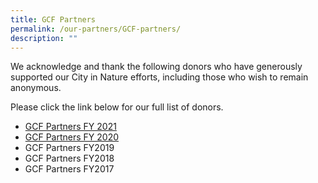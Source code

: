 ```yaml
---
title: GCF Partners
permalink: /our-partners/GCF-partners/
description: ""
---
```

We acknowledge and thank the following donors who have generously supported our City in Nature efforts, including those who wish to remain anonymous.

Please click the link below for our full list of donors.

* [GCF Partners FY 2021](/files/GCF%20Partners/GARDEN%20CITY%20FUND%20DONORS%20FY%202021.pdf)
* [GCF Partners FY 2020](/files/GCF%20Partners/GARDEN%20CITY%20FUND%20DONORS%20FY%202020.pdf)
* GCF Partners FY2019
* GCF Partners FY2018
* GCF Partners FY2017